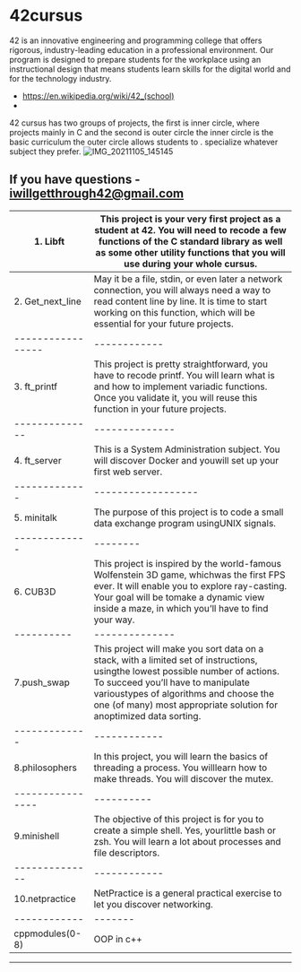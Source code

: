 # 42cursus
42 is an innovative engineering and programming college that offers rigorous, industry-leading education in a professional environment. Our program is designed to prepare students for the workplace using an instructional design that means students learn skills for the digital world and for the technology industry.
 - https://en.wikipedia.org/wiki/42_(school)
 - 

42 cursus has two groups of projects, the first is inner circle, where projects  mainly in C and the second is outer circle
the inner circle is the basic curriculum
the outer circle allows students to . specialize whatever subject they prefer.
![IMG_20211105_145145](https://user-images.githubusercontent.com/77893589/140500634-3e71c77e-02d4-4d05-abc5-3595a4bd7f5a.jpg)

If you have questions - iwillgetthrough42@gmail.com
-----------------------
|1. Libft |This project is your very first project as a student at 42. You will need to recode a few functions of the C standard library as well as some other utility functions that you will use during your whole cursus.|
----------|---------------------
|2. Get_next_line | May it be a file, stdin, or even later a network connection, you will always need a way to read content line by line. It is time to start working on this function, which will be essential for your future projects.
 -----------------|------------
|3. ft_printf | This project is pretty straightforward, you have to recode printf. You will learn what is and how to implement variadic functions. Once you validate it, you will reuse this function in your future projects.
--------------|--------------
|4. ft_server | This is a System Administration subject. You will discover Docker and youwill set up your first web server.
-------------|------------------
|5. minitalk | The purpose of this project is to code a small data exchange program usingUNIX signals.
-------------|--------
|6. CUB3D | This project is inspired by the world-famous Wolfenstein 3D game, whichwas the first FPS ever. It will enable you to explore ray-casting. Your goal will be tomake a dynamic view inside a maze, in which you’ll have to find your way.
----------|--------------
|7.push_swap | This project will make you sort data on a stack, with a limited set of instructions, usingthe lowest possible number of actions. To succeed you’ll have to manipulate varioustypes of algorithms and choose the one (of many) most appropriate solution for anoptimized data sorting.
-------------|------------
|8.philosophers |  In this project, you will learn the basics of threading a process. You willlearn how to make threads. You will discover the mutex.
----------------|----------
|9.minishell | The objective of this project is for you to create a simple shell. Yes, yourlittle bash or zsh. You will learn a lot about processes and file descriptors.
--------------|------------
|10.netpractice | NetPractice is a general practical exercise to let you discover networking.
------------|-------
cppmodules(0-8)| OOP in c++
----------------------------
